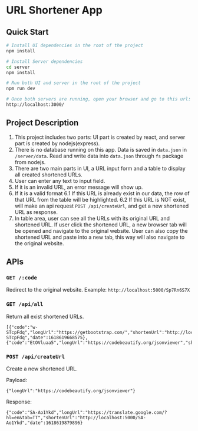 # URL Shortener App

## Quick Start

```bash
# Install UI dependencies in the root of the project
npm install

# Install Server dependencies
cd server
npm install

# Run both UI and server in the root of the project
npm run dev

# Once both servers are running, open your browser and go to this url:
http://localhost:3000/
```

## Project Description
1. This project includes two parts: UI part is created by react, and server part is created by nodejs(express).
2. There is no database running on this app. Data is saved in ```data.json``` in ```/server/data```. Read and write data into ```data.json``` through ```fs``` package from nodejs.
3. There are two main parts in UI, a URL input form and a table to display all created shortened URLs.
4. User can enter any text to input field. 
5. If it is an invalid URL, an error message will show up. 
6. If it is a valid format
   6.1 If this URL is already exist in our data, the row of that URL from the table will be highlighted.
   6.2 If this URL is NOT exist, will make an api request ```POST /api/createUrl```, and get a new shortened URL as response.
7. In table area, user can see all the URLs with its original URL and shortened URL. If user click the shortened URL, a new browser tab will be opened and navigate to the original website. User can also copy the shortened URL and paste into a new tab, this way will also navigate to the original website.

## APIs

### ```GET /:code```
Redirect to the original website. 
Example: ```http://localhost:5000/Sp7Rn6S7X```

### ```GET /api/all```
Return all exist shortened URLs.
```
[{"code":"w-STcpFdq","longUrl":"https://getbootstrap.com/","shortenUrl":"http://localhost:5000/w-STcpFdq","date":1618619668575},{"code":"EtOVluaa5","longUrl":"https://codebeautify.org/jsonviewer","shortenUrl":"http://localhost:5000/EtOVluaa5","date":1618619734963}]
```

### ```POST /api/createUrl```
Create a new shortened URL. 

Payload: 
```
{"longUrl":"https://codebeautify.org/jsonviewer"}
```

Response: 
```
{"code":"SA-Ao1Ykd","longUrl":"https://translate.google.com/?hl=en&tab=TT","shortenUrl":"http://localhost:5000/SA-Ao1Ykd","date":1618619879896}
```

